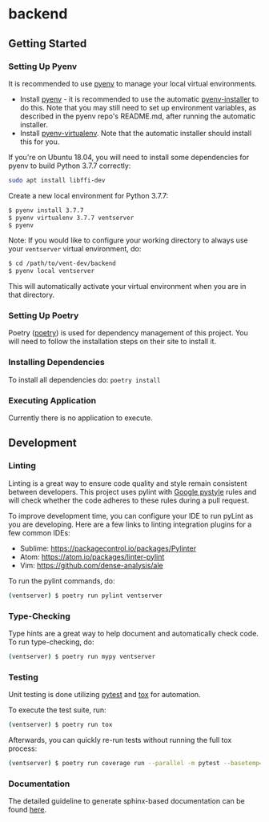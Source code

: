 # backend

## Getting Started

### Setting Up Pyenv

It is recommended to use [pyenv](https://github.com/pyenv/pyenv) to manage
your local virtual environments.

* Install [pyenv](https://github.com/pyenv/pyenv) - it is recommended to use the automatic [pyenv-installer](https://github.com/pyenv/pyenv-installer) to do this. Note that you may still need to set up environment variables, as described in the pyenv repo's README.md, after running the automatic installer.
* Install [pyenv-virtualenv](https://github.com/pyenv/pyenv-virtualenv). Note that the automatic installer should install this for you.

If you're on Ubuntu 18.04, you will need to install some dependencies for pyenv
to build Python 3.7.7 correctly:

```bash
sudo apt install libffi-dev
```

Create a new local environment for Python 3.7.7:

```bash
$ pyenv install 3.7.7
$ pyenv virtualenv 3.7.7 ventserver
$ pyenv
```

Note: If you would like to configure your working directory to always use
your `ventserver` virtual environment, do:

```bash
$ cd /path/to/vent-dev/backend
$ pyenv local ventserver
```

This will automatically activate your virtual environment when you are in
that directory.

### Setting Up Poetry

Poetry ([poetry](https://python-poetry.org/docs/)) is used for dependency
management of this project.  You will need to follow the installation steps
on their site to install it.

### Installing Dependencies

To install all dependencies do: `poetry install`

### Executing Application

Currently there is no application to execute.

## Development

### Linting

Linting is a great way to ensure code quality and style remain consistent
between developers.  This project uses pylint with
[Google pystyle](https://github.com/google/styleguide/blob/gh-pages/pyguide.md)
rules and will check whether the code adheres to these rules during a pull request.

To improve development time, you can configure your IDE to run pyLint as
you are developing. Here are a few links to linting integration plugins for a few
common IDEs:

* Sublime: https://packagecontrol.io/packages/Pylinter
* Atom: https://atom.io/packages/linter-pylint
* Vim: https://github.com/dense-analysis/ale

To run the pylint commands, do:

```bash
(ventserver) $ poetry run pylint ventserver
```

### Type-Checking

Type hints are a great way to help document and automatically check code. To run
type-checking, do:

```bash
(ventserver) $ poetry run mypy ventserver
```

### Testing

Unit testing is done utilizing [pytest](https://docs.pytest.org/en/latest/) and
[tox](https://tox.readthedocs.io/en/latest/) for automation.

To execute the test suite, run:

```bash
(ventserver) $ poetry run tox
```

Afterwards, you can quickly re-run tests without running the full tox process:

```bash
(ventserver) $ poetry run coverage run --parallel -m pytest --basetemp=.tox/py37/tmp --verbose tests
```

### Documentation

The detailed guideline to generate sphinx-based documentation can be found [here](docs/).
